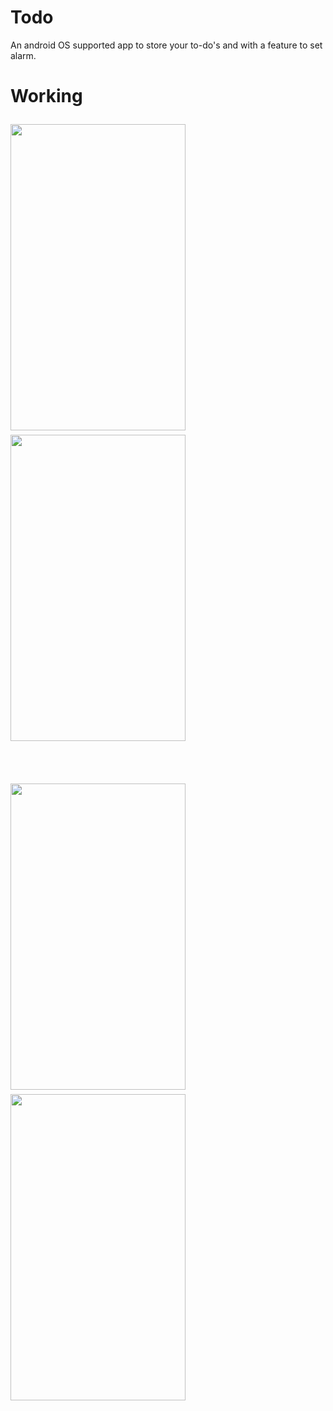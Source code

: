 # Todo
An android OS supported app to store your to-do's and with a feature to set alarm. <br>
<h1> Working </h>
<p> 
<img src="https://github.com/mRahulJain/Todo-Notes_App_Android/blob/master/app/App_Video/Todo/20190727_230246.gif" width="280" height="490"/>
&nbsp &nbsp &nbsp &nbsp &nbsp &nbsp &nbsp &nbsp &nbsp &nbsp &nbsp &nbsp &nbsp &nbsp &nbsp &nbsp 
<img src="https://github.com/mRahulJain/Todo-Notes_App_Android/blob/master/app/App_Video/Todo/20190727_230406.gif" width="280" height="490"/>
 <br> <br> <br>
<img src="https://github.com/mRahulJain/Todo-Notes_App_Android/blob/master/app/App_Video/Todo/20190727_230529.gif" width="280" height="490"/>
&nbsp &nbsp &nbsp &nbsp &nbsp &nbsp &nbsp &nbsp &nbsp &nbsp &nbsp &nbsp &nbsp &nbsp &nbsp &nbsp
<img src="https://github.com/mRahulJain/Todo-Notes_App_Android/blob/master/app/App_Video/Todo/20190727_230657.gif" width="280" height="490"/>
</p>
